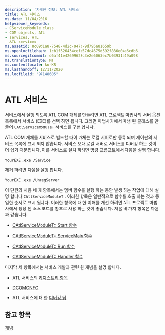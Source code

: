 ```yaml
---
description: '자세한 정보: ATL 서비스'
title: ATL 서비스
ms.date: 11/04/2016
helpviewer_keywords:
- CServiceModule class
- COM objects, ATL
- services, ATL
- ATL services
ms.assetid: 8c09d1a8-7548-4d2c-947c-9d795a81659b
ms.openlocfilehash: 1cb1f526434cefe57dc4675d592f836e04a6cdb6
ms.sourcegitcommit: d6af41e42699628c3e2e6063ec7b03931a49a098
ms.translationtype: MT
ms.contentlocale: ko-KR
ms.lasthandoff: 12/11/2020
ms.locfileid: "97148605"
---
```

# <a name="atl-services"></a>ATL 서비스

서비스에서 실행 되도록 ATL COM 개체를 만들려면 ATL 프로젝트 마법사의 서버 옵션 목록에서 서비스 (EXE)를 선택 하면 됩니다. 그러면 마법사가에서 파생 된 클래스를 만들어 `CAtlServiceModuleT` 서비스를 구현 합니다.

ATL COM 개체를 서비스로 빌드할 때이 개체는 로컬 서버로만 등록 되며 제어판의 서비스 목록에 표시 되지 않습니다. 서비스 보다 로컬 서버로 서비스를 디버깅 하는 것이 더 쉽기 때문입니다. 이를 서비스로 설치 하려면 명령 프롬프트에서 다음을 실행 합니다.

`YourEXE` `.exe /Service`

제거 하려면 다음을 실행 합니다.

`YourEXE` `.exe /UnregServer`

이 단원의 처음 네 개 항목에서는 멤버 함수를 실행 하는 동안 발생 하는 작업에 대해 설명 합니다 `CAtlServiceModuleT` . 이러한 항목은 일반적으로 함수를 호출 하는 것과 동일한 순서로 표시 됩니다. 이러한 항목에 대 한 이해를 개선 하려면 ATL 프로젝트 마법사에서 생성 된 소스 코드를 참조로 사용 하는 것이 좋습니다. 처음 네 가지 항목은 다음과 같습니다.

- [CAtlServiceModuleT:: Start 함수](../atl/reference/catlservicemodulet-class.md#start)

- [CAtlServiceModuleT:: ServiceMain 함수](../atl/reference/catlservicemodulet-class.md#servicemain)

- [CAtlServiceModuleT:: Run 함수](../atl/reference/catlservicemodulet-class.md#run)

- [CAtlServiceModuleT:: Handler 함수](../atl/reference/catlservicemodulet-class.md#handler)

마지막 세 항목에서는 서비스 개발과 관련 된 개념을 설명 합니다.

- ATL 서비스의 [레지스트리 항목](../atl/registry-entries.md)

- [DCOMCNFG](../atl/dcomcnfg.md)

- ATL 서비스에 대 한 [디버깅 팁](../atl/debugging-tips.md)

## <a name="see-also"></a>참고 항목

[개념](../atl/active-template-library-atl-concepts.md)

